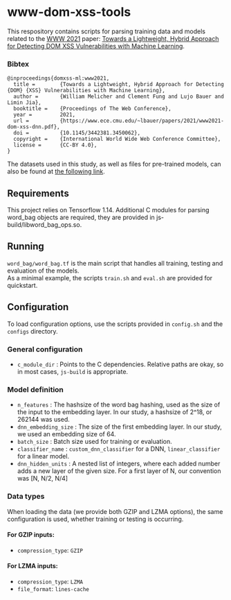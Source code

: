 # www-dom-xss-tools

This respository contains scripts for parsing training data and models related to the [WWW 2021](https://www2021.thewebconf.org/) paper: [Towards a Lightweight, Hybrid Approach for Detecting DOM XSS Vulnerabilities with Machine Learning](https://clementfung.me/gallery/papers/www2021-final.pdf).

### Bibtex

```
@inproceedings{domxss-ml:www2021,
  title =        {Towards a Lightweight, Hybrid Approach for Detecting {DOM} {XSS} Vulnerabilities with Machine Learning},
  author =       {William Melicher and Clement Fung and Lujo Bauer and Limin Jia},
  booktitle =    {Proceedings of The Web Conference},
  year =         2021,
  url =          {https://www.ece.cmu.edu/~lbauer/papers/2021/www2021-dom-xss-dnn.pdf},
  doi =          {10.1145/3442381.3450062},
  copyright =    {International World Wide Web Conference Committee},
  license =      {CC-BY 4.0},
}
```

The datasets used in this study, as well as files for pre-trained models, can also be found at [the following link](https://doi.org/10.1184/R1/13870256).

## Requirements

This project relies on Tensorflow 1.14. Additional C modules for parsing word_bag objects are required, they are provided in js-build/libword_bag_ops.so.

## Running

`word_bag/word_bag.tf` is the main script that handles all training, testing and evaluation of the models.  
As a minimal example, the scripts `train.sh` and `eval.sh` are provided for quickstart.

## Configuration

To load configuration options, use the scripts provided in `config.sh` and the `configs` directory.

### General configuration

- `c_module_dir` : Points to the C dependencies. Relative paths are okay, so in most cases, `js-build` is appropriate.

### Model definition

- `n_features` : The hashsize of the word bag hashing, used as the size of the input to the embedding layer. In our study, a hashsize of 2^18, or 262144 was used.
- `dnn_embedding_size` : The size of the first embedding layer. In our study, we used an embedding size of 64.
- `batch_size` : Batch size used for training or evaluation.
- `classifier_name` : `custom_dnn_classifier` for a DNN, `linear_classifier` for a linear model.
- `dnn_hidden_units` : A nested list of integers, where each added number adds a new layer of the given size. For a first layer of N, our convention was [N, N/2, N/4]

### Data types

When loading the data (we provide both GZIP and LZMA options), the same configuration is used, whether training or testing is occurring.

#### For GZIP inputs:
- `compression_type`: `GZIP`

#### For LZMA inputs:
- `compression_type`: `LZMA`
- `file_format`: `lines-cache`
